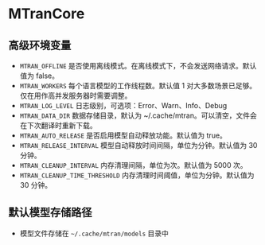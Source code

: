 # MTranCore

## 高级环境变量

- `MTRAN_OFFLINE` 是否使用离线模式。在离线模式下，不会发送网络请求。默认值为 false。
- `MTRAN_WORKERS` 每个语言模型的工作线程数。默认值 1 对大多数场景已足够。仅在用作高并发服务器时需要调整。
- `MTRAN_LOG_LEVEL` 日志级别，可选项：Error、Warn、Info、Debug
- `MTRAN_DATA_DIR` 数据存储目录，默认为 ~/.cache/mtran。可以清空，文件会在下次翻译时重新下载。
- `MTRAN_AUTO_RELEASE` 是否启用模型自动释放功能。默认值为 true。
- `MTRAN_RELEASE_INTERVAL` 模型自动释放时间间隔，单位为分钟。默认值为 30 分钟。
- `MTRAN_CLEANUP_INTERVAL` 内存清理间隔，单位为次。默认值为 5000 次。
- `MTRAN_CLEANUP_TIME_THRESHOLD` 内存清理时间阈值，单位为分钟。默认值为 30 分钟。

## 默认模型存储路径

- 模型文件存储在 `~/.cache/mtran/models` 目录中
